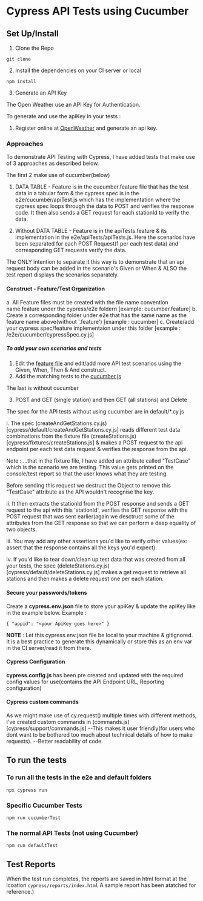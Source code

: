 # Cypress API Tests using Cucumber

## Set Up/Install

1. Clone the Repo

```
git clone
```

2. Install the dependencies on your CI server or local

```
npm install
```

3. Generate an API Key

The Open Weather use an API Key for Authentication.

To generate and use the apiKey in your tests :

1. Register online at [OpenWeather](https://home.openweathermap.org/api_keys) and generate an api key.

### Approaches

To demonstrate API Testing with Cypress, I have added tests that make use of 3 approaches as described below.

The first 2 make use of cucumber(below)

1. DATA TABLE - Feature is in the cucumber.feature file that has the test data in a tabular form & the cypress spec is in the e2e/cucumber/apiTest.js which has the implementation where the cypress spec loops through the data to POST and verifies the response code. It then also sends a GET request for each stationId to verify the data.

2. Without DATA TABLE - Feature is in the apiTests.feature & its implementation in the e2e/apiTests/apiTests.js. Here the scenarios have been separated for each POST Request(1 per each test data) and corresponding GET requests verify the data.

The ONLY intention to separate it this way is to demonstrate that an api request body can be added in the scenario's Given or When & ALSO the test report displays the scenarios separately.

#### Construct - Feature/Test Organization

a. All Feature files must be created with the file name convention name.feature under the cypress/e2e foldern [example: cucumber.feature]
b. Create a corresponding folder under e2e that has the same name as the feature name above(without '.feature') [example : cucumber]
c. Create/add your cypress spec/feature implementaion under this folder [example : /e2e/cucumber/cypressSpec.cy.js]

##### To add your own scenarios and tests

1. Edit the [feature file](cypress/e2e/cucumber.feature) and edit/add more API test scenarios using the Given, When, Then & And construct.
2. Add the matching tests to the [cucumber.js](cypress/e2e/cucumber/cucumber.js)

The last is without cucumber

3. POST and GET (single station) and then GET (all stations) and Delete

The spec for the API tests without using cucumber are in default/\*.cy.js

i. The spec (createAndGetStations.cy.js)[cypress/default/createAndGetStations.cy.js] reads different test data combinations from the fixture file (createStations.js)[cypress/fixtures/createStations.js] & makes a POST request to the api endpoint per each test data request & verifies the response from the api.

Note : ...that in the fixture file, I have added an attribute called "TestCase" which is the scenario we are testing. This value gets printed on the console/test report so that the user knows what they are testing.

Before sending this request we destruct the Object to remove this "TestCase" attribute as the API wouldn't recognise the key.

ii. It then extracts the stationId from the POST response and sends a GET request to the api with this 'stationId', verifies the GET response with the POST request that was sent earlier(again we desctruct some of the attributes from the GET response so that we can perform a deep equality of two objects.

iii. You may add any other assertions you'd like to verify other values(ex: assert that the response contains all the keys you'd expect).

iv. If you'd like to tear down/clean up test data that was created from all your tests, the spec (deleteStations.cy.js)[cypress/default/deleteStations.cy.js] makes a get request to retrieve all stations and then makes a delete request one per each station.

#### Secure your passwords/tokens

Create a <b>cypress.env.json</b> file to store your apiKey & update the apiKey like in the example below.
Example :

```
{ "appid": "<your ApiKey goes here>" }
```

<b>NOTE</b> : Let this cypress.env.json file be local to your machine & gitignored. It is a best practice to generate this dynamically or store this as an env var in the CI server/read it from there.

#### Cypress Configuration

<b>cypress.config.js</b> has been pre created and updated with the required config values for use(contains the API Endpoint URL, Reporting configuration)

#### Cypress custom commands

As we might make use of cy.request() multiple times with different methods, I've created custom commands in (commands.js)[cypress/support/commands.js]
--This makes it user friendly(for users who dont want to be bothered too much about technical details of how to make requests).
--Better readability of code.

## To run the tests

### To run all the tests in the e2e and default folders

```
npx cypress run
```

### Specific Cucumber Tests

```
npm run cucumberTest
```

### The normal API Tests (not using Cucumber)

```
npm run defaultTest
```

## Test Reports

When the test run completes, the reports are saved in html format at the lcoation `cypress/reports/index.html`
A sample report has been atatched for reference.)
